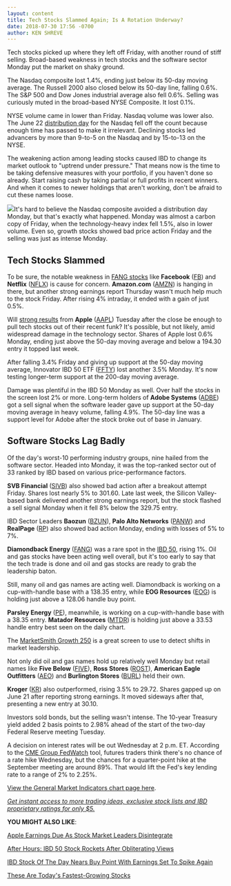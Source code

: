 ```yaml
---
layout: content
title: Tech Stocks Slammed Again; Is A Rotation Underway?
date: 2018-07-30 17:56 -0700
author: KEN SHREVE
---
```






Tech stocks picked up where they left off Friday, with another round of stiff selling. Broad-based weakness in tech stocks and the software sector Monday put the market on shaky ground.




The Nasdaq composite lost 1.4%, ending just below its 50-day moving average. The Russell 2000 also closed below its 50-day line, falling 0.6%. The S&P 500 and Dow Jones industrial average also fell 0.6%. Selling was curiously muted in the broad-based NYSE Composite. It lost 0.1%.


NYSE volume came in lower than Friday. Nasdaq volume was lower also. The June 22 [distribution day](http://www.investors.com/ibd-university/market-timing/market-tops/) for the Nasdaq fell off the count because enough time has passed to make it irrelevant. Declining stocks led advancers by more than 9-to-5 on the Nasdaq and by 15-to-13 on the NYSE.


The weakening action among leading stocks caused IBD to change its market outlook to "uptrend under pressure." That means now is the time to be taking defensive measures with your portfolio, if you haven't done so already. Start raising cash by taking partial or full profits in recent winners. And when it comes to newer holdings that aren't working, don't be afraid to cut these names loose.


![](https://www.investors.com/wp-content/uploads/2018/07/MP_3x2_073018.jpg)It's hard to believe the Nasdaq composite avoided a distribution day Monday, but that's exactly what happened. Monday was almost a carbon copy of Friday, when the technology-heavy index fell 1.5%, also in lower volume. Even so, growth stocks showed bad price action Friday and the selling was just as intense Monday.


Tech Stocks Slammed
-------------------


To be sure, the notable weakness in [FANG stocks](https://www.investors.com/research/facebook-stock-netflix-stock-market-signal/) like **Facebook** ([FB](https://research.investors.com/quote.aspx?symbol=FB)) and **Netflix** ([NFLX](https://research.investors.com/quote.aspx?symbol=NFLX)) is cause for concern. **Amazon.com** ([AMZN](https://research.investors.com/quote.aspx?symbol=AMZN)) is hanging in there, but another strong earnings report Thursday wasn't much help much to the stock Friday. After rising 4% intraday, it ended with a gain of just 0.5%.


Will [strong results](https://www.investors.com/news/technology/click/apple-earnings-preview-fiscal-q3-2018/) from **Apple** ([AAPL](https://research.investors.com/quote.aspx?symbol=AAPL)) Tuesday after the close be enough to pull tech stocks out of their recent funk? It's possible, but not likely, amid widespread damage in the technology sector. Shares of Apple lost 0.6% Monday, ending just above the 50-day moving average and below a 194.30 entry it topped last week.


After falling 3.4% Friday and giving up support at the 50-day moving average, Innovator IBD 50 ETF ([FFTY](https://research.investors.com/quote.aspx?symbol=FFTY)) lost another 3.5% Monday. It's now testing longer-term support at the 200-day moving average.


Damage was plentiful in the IBD 50 Monday as well. Over half the stocks in the screen lost 2% or more. Long-term holders of **Adobe Systems** ([ADBE](https://research.investors.com/quote.aspx?symbol=ADBE)) got a sell signal when the software leader gave up support at the 50-day moving average in heavy volume, falling 4.9%. The 50-day line was a support level for Adobe after the stock broke out of base in January.


Software Stocks Lag Badly
-------------------------


Of the day's worst-10 performing industry groups, nine hailed from the software sector. Headed into Monday, it was the top-ranked sector out of 33 ranked by IBD based on various price-performance factors.


**SVB Financial** ([SIVB](https://research.investors.com/quote.aspx?symbol=SIVB)) also showed bad action after a breakout attempt Friday. Shares lost nearly 5% to 301.60. Late last week, the Silicon Valley-based bank delivered another strong earnings report, but the stock flashed a sell signal Monday when it fell 8% below the 329.75 entry.


IBD Sector Leaders **Baozun** ([BZUN](https://research.investors.com/quote.aspx?symbol=BZUN)), **Palo Alto Networks** ([PANW](https://research.investors.com/quote.aspx?symbol=PANW)) and **RealPage** ([RP](https://research.investors.com/quote.aspx?symbol=RP)) also showed bad action Monday, ending with losses of 5% to 7%.


**Diamondback Energy** ([FANG](https://research.investors.com/quote.aspx?symbol=FANG)) was a rare spot in the [IBD 50](https://research.investors.com/stock-lists/ibd-50/), rising 1%. Oil and gas stocks have been acting well overall, but it's too early to say that the tech trade is done and oil and gas stocks are ready to grab the leadership baton.


Still, many oil and gas names are acting well. Diamondback is working on a cup-with-handle base with a 138.35 entry, while **EOG Resources** ([EOG](https://research.investors.com/quote.aspx?symbol=EOG)) is holding just above a 128.06 handle buy point.


**Parsley Energy** ([PE](https://research.investors.com/quote.aspx?symbol=PE)), meanwhile, is working on a cup-with-handle base with a 38.35 entry. **Matador Resources** ([MTDR](https://research.investors.com/quote.aspx?symbol=MTDR)) is holding just above a 33.53 handle entry best seen on the daily chart.


The [MarketSmith Growth 250](https://www.marketsmith.com) is a great screen to use to detect shifts in market leadership.


Not only did oil and gas names hold up relatively well Monday but retail names like **Five Below** ([FIVE](https://research.investors.com/quote.aspx?symbol=FIVE)), **Ross Stores** ([ROST](https://research.investors.com/quote.aspx?symbol=ROST)), **American Eagle Outfitters** ([AEO](https://research.investors.com/quote.aspx?symbol=AEO)) and **Burlington Stores** ([BURL](https://research.investors.com/quote.aspx?symbol=BURL)) held their own.


**Kroger** ([KR](https://research.investors.com/quote.aspx?symbol=KR)) also outperformed, rising 3.5% to 29.72. Shares gapped up on June 21 after reporting strong earnings. It moved sideways after that, presenting a new entry at 30.10.


Investors sold bonds, but the selling wasn't intense. The 10-year Treasury yield added 2 basis points to 2.98% ahead of the start of the two-day Federal Reserve meeting Tuesday.


A decision on interest rates will be out Wednesday at 2 p.m. ET. According to the [CME Group FedWatch](https://www.cmegroup.com/trading/interest-rates/countdown-to-fomc.html/) tool, futures traders think there's no chance of a rate hike Wednesday, but the chances for a quarter-point hike at the September meeting are around 89%. That would lift the Fed's key lending rate to a range of 2% to 2.25%.


[View the General Market Indicators chart page here](https://www.investors.com/wp-content/uploads/2018/07/IBD3007152510GMI.pdf).


[*Get instant access to more trading ideas, exclusive stock lists and IBD proprietary ratings for only $5.*](https://shop.investors.com/offer/splashresponsive.aspx?id=ibddigital-profit&src=A00433A&intcode=IntContentArticle)


**YOU MIGHT ALSO LIKE**:


[Apple Earnings Due As Stock Market Leaders Disintegrate](https://www.investors.com/market-trend/stock-market-today/apple-earnings-due-stock-market-leaders-fall-dow-jones-futures/)


[After Hours: IBD 50 Stock Rockets After Obliterating Views](https://www.investors.com/news/technology/illumina-reports-second-quarter-earnings/)


[IBD Stock Of The Day Nears Buy Point With Earnings Set To Spike Again](https://www.investors.com/news/stock-of-the-day-par-ahead-of-earnings/)


[These Are Today's Fastest-Growing Stocks](https://www.investors.com/how-to-invest/which-stocks-make-this-list-of-the-fastest-growing-companies/)


 




